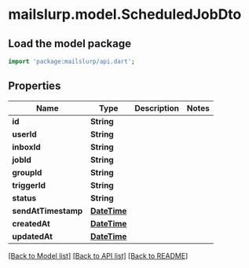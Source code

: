 # mailslurp.model.ScheduledJobDto

## Load the model package
```dart
import 'package:mailslurp/api.dart';
```

## Properties
Name | Type | Description | Notes
------------ | ------------- | ------------- | -------------
**id** | **String** |  | 
**userId** | **String** |  | 
**inboxId** | **String** |  | 
**jobId** | **String** |  | 
**groupId** | **String** |  | 
**triggerId** | **String** |  | 
**status** | **String** |  | 
**sendAtTimestamp** | [**DateTime**](DateTime) |  | 
**createdAt** | [**DateTime**](DateTime) |  | 
**updatedAt** | [**DateTime**](DateTime) |  | 

[[Back to Model list]](../README#documentation-for-models) [[Back to API list]](../README#documentation-for-api-endpoints) [[Back to README]](../README)


